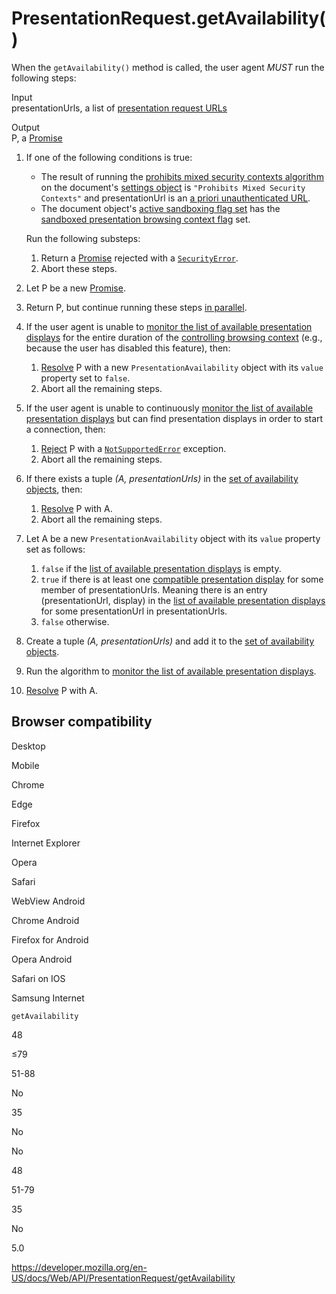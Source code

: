# PresentationRequest.getAvailability()

When the `getAvailability()` method is called, the user agent _MUST_ run the following steps:

Input  
presentationUrls, a list of [presentation request URLs](https://www.w3.org/TR/presentation-api/#dfn-presentation-request-urls)

Output  
P, a [Promise](https://www.w3.org/TR/presentation-api/#dfn-promise)

1.  If one of the following conditions is true:

    - The result of running the [prohibits mixed security contexts algorithm](https://www.w3.org/TR/presentation-api/#dfn-prohibits-mixed-security-contexts-algorithm) on the document's [settings object](https://www.w3.org/TR/presentation-api/#dfn-settings-object) is `"Prohibits Mixed Security Contexts"` and presentationUrl is an [a priori unauthenticated URL](https://www.w3.org/TR/presentation-api/#dfn-a-priori-unauthenticated-url).
    - The document object's [active sandboxing flag set](https://www.w3.org/TR/presentation-api/#dfn-active-sandboxing-flag-set) has the [sandboxed presentation browsing context flag](https://www.w3.org/TR/presentation-api/#sandboxed-presentation-browsing-context-flag) set.

    Run the following substeps:

    1.  Return a [Promise](https://www.w3.org/TR/presentation-api/#dfn-promise) rejected with a [`SecurityError`](https://www.w3.org/TR/presentation-api/#dfn-securityerror).
    2.  Abort these steps.

2.  Let P be a new [Promise](https://www.w3.org/TR/presentation-api/#dfn-promise).
3.  Return P, but continue running these steps [in parallel](https://www.w3.org/TR/presentation-api/#dfn-in-parallel).
4.  If the user agent is unable to [monitor the list of available presentation displays](https://www.w3.org/TR/presentation-api/#dfn-monitor-the-list-of-available-presentation-displays) for the entire duration of the [controlling browsing context](https://www.w3.org/TR/presentation-api/#dfn-controlling-browsing-context) (e.g., because the user has disabled this feature), then:
    1.  [Resolve](https://www.w3.org/TR/presentation-api/#dfn-resolving-a-promise) P with a new `PresentationAvailability` object with its `value` property set to `false`.
    2.  Abort all the remaining steps.
5.  If the user agent is unable to continuously [monitor the list of available presentation displays](https://www.w3.org/TR/presentation-api/#dfn-monitor-the-list-of-available-presentation-displays) but can find presentation displays in order to start a connection, then:
    1.  [Reject](https://www.w3.org/TR/presentation-api/#dfn-rejecting-a-promise) P with a [`NotSupportedError`](https://www.w3.org/TR/presentation-api/#dfn-notsupportederror) exception.
    2.  Abort all the remaining steps.
6.  If there exists a tuple _(A, presentationUrls)_ in the [set of availability objects](https://www.w3.org/TR/presentation-api/#dfn-set-of-availability-objects), then:
    1.  [Resolve](https://www.w3.org/TR/presentation-api/#dfn-resolving-a-promise) P with A.
    2.  Abort all the remaining steps.
7.  Let A be a new `PresentationAvailability` object with its `value` property set as follows:
    1.  `false` if the [list of available presentation displays](https://www.w3.org/TR/presentation-api/#dfn-list-of-available-presentation-displays) is empty.
    2.  `true` if there is at least one [compatible presentation display](https://www.w3.org/TR/presentation-api/#dfn-compatible-presentation-display) for some member of presentationUrls. Meaning there is an entry (presentationUrl, display) in the [list of available presentation displays](https://www.w3.org/TR/presentation-api/#dfn-list-of-available-presentation-displays) for some presentationUrl in presentationUrls.
    3.  `false` otherwise.
8.  Create a tuple _(A, presentationUrls)_ and add it to the [set of availability objects](https://www.w3.org/TR/presentation-api/#dfn-set-of-availability-objects).
9.  Run the algorithm to [monitor the list of available presentation displays](https://www.w3.org/TR/presentation-api/#dfn-monitor-the-list-of-available-presentation-displays).
10. [Resolve](https://www.w3.org/TR/presentation-api/#dfn-resolving-a-promise) P with A.

## Browser compatibility

Desktop

Mobile

Chrome

Edge

Firefox

Internet Explorer

Opera

Safari

WebView Android

Chrome Android

Firefox for Android

Opera Android

Safari on IOS

Samsung Internet

`getAvailability`

48

≤79

51-88

No

35

No

No

48

51-79

35

No

5.0

<a href="https://developer.mozilla.org/en-US/docs/Web/API/PresentationRequest/getAvailability" class="_attribution-link">https://developer.mozilla.org/en-US/docs/Web/API/PresentationRequest/getAvailability</a>
